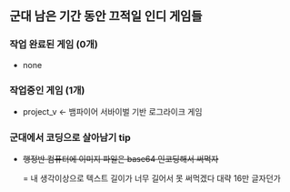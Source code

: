 ## 군대 남은 기간 동안 끄적일 인디 게임들

### 작업 완료된 게임 (0개)
 - none

### 작업중인 게임 (1개)
 - project_v <- 뱀파이어 서바이벌 기반 로그라이크 게임

### 군대에서 코딩으로 살아남기 tip
 - ~~행정반 컴퓨터에 이미지 파일은 base64 인코딩해서 써먹자~~
     
   = 내 생각이상으로 텍스트 길이가 너무 길어서 못 써먹겠다 대략 16만 글자던가
